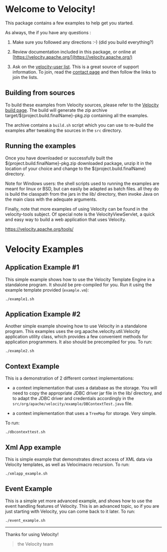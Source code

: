 # Welcome to Velocity!

This package contains a few examples to help get you started.

As always, the if you have any questions :

1. Make sure you followed any directions :-) (did you build
   everything?)

2. Review documentation included in this package, or online at
   [https://velocity.apache.org/](https://velocity.apache.org/)

3. Ask on the [velocity-user list](https://velocity.apache.org/contact.html#user). 
   This is a great source of support information.  To join, read the
   [contact page](https://velocity.apache.org/contact.html) and then follow the links to join the lists.

## Building from sources

To build these examples from Velocity sources, please refer to the [Velocity build page](https://velocity.apache.org/engine/${project.version}/build.html). The build will generate the zip archive target/${project.build.finalName}-pkg.zip containing all the examples.

The archive contains a `build.sh` script which you can use to re-build the examples after tweaking the sources in the `src` directory.

## Running the examples

Once you have downloaded or successfully built the ${project.build.finalName}-pkg.zip downloaded package, unzip it in the location of your choice and change to the ${project.build.finalName} directory.

Note for Windows users: the shell scripts used to running the examples are meant for linux or BSD, but can easily be adapted as batch files. all they do is build the classpath from the jars in the lib/ directory, then invoke Java on the main class with the adequate arguments.

Finally, note that more examples of using Velocity can be found in the velocity-tools subject.  Of special note is the VelocityViewServlet, a quick and easy way to build a web application that uses Velocity.

   https://velocity.apache.org/tools/

# Velocity Examples

## Application Example #1

This simple example shows how to use the Velocity Template Engine
in a standalone program.  It should be pre-compiled for you. Run it using the example
template provided (`example.vm`):

    ./example1.sh

## Application Example #2

Another simple example showing how to use Velocity in a standalone
program.  This examples uses the org.apache.velocity.util.Velocity application utility
class, which provides a few convenient methods for application programmers.  It also
should be precompiled for you.  To run:

    ./example2.sh

## Context Example

This is a demonstration of 2 different context implementations:

- a context implementation that uses a database as the storage. You will need to copy the appropriate JDBC driver jar file in the lib/ directory, and to adapt the JDBC driver and credentials accordingly in the `src/org/apache/velocity/example/DBContextTest.java` file.

- a context implementation that uses a `TreeMap` for storage.  Very simple.

To run:

    ./dbcontexttest.sh

## Xml App example

This is simple example that demonstrates direct access of XML data via
Velocity templates, as well as Velocimacro recursion. To run:

    ./xmlapp_example.sh

## Event Example

This is a simple yet more advanced example, and shows how to use the event handling
features of Velocity.  This is an advanced topic, so if you are just
starting with Velocity, you can come back to it later. To run:

    ./event_example.sh

___

Thanks for using Velocity!

>the Velocity team

